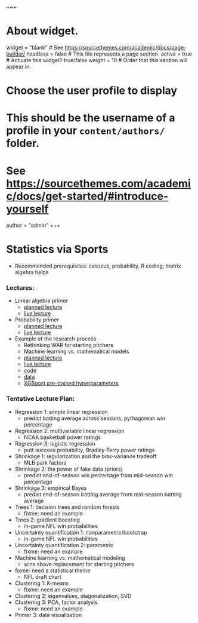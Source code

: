 +++
# About widget.
widget = "blank"  # See https://sourcethemes.com/academic/docs/page-builder/
headless = false  # This file represents a page section.
active = true  # Activate this widget? true/false
weight = 10  # Order that this section will appear in.

# Choose the user profile to display
# This should be the username of a profile in your `content/authors/` folder.
# See https://sourcethemes.com/academic/docs/get-started/#introduce-yourself
author = "admin"
+++

# Statistics via Sports

* Recommended prerequisites: calculus, probability, R coding; matrix algebra helps

### Lectures:
* Linear algebra primer
    * [planned lecture](/pdf/lab/planned_lectures_2023/linear_algebra_primer.pdf)
    * [live lecture](/pdf/lab/live_lectures_2023/linear_algebra_primer.pdf)
* Probability primer
    * [planned lecture](/pdf/lab/planned_lectures_2023/probability_primer.pdf)
    * [live lecture](/pdf/lab/live_lectures_2023/probability_primer.pdf)
* Example of the research process
    * Rethinking WAR for starting pitchers
    * Machine learning vs. mathematical models
    * [planned lecture](/pdf/lab/planned_lectures_2023/example_of_the_research_process.pdf)
    * [live lecture]()
    * [code](/pdf/lab/code/fitting_f_grid.R)
    * [data](/pdf/lab/code/data/df_f_grid.csv)
    * [XGBoost pre-trained hyperparameters](/pdf/lab/code/data/xgb_f_grid_params.yaml)


### Tentative Lecture Plan: 
* Regression 1: simple linear regression
    * predict batting average across seasons, pythagorean win percentage
* Regression 2: multivariable linear regression
    * NCAA basketball power ratings
* Regression 3: logistic regression
    * putt success probability, Bradley-Terry power ratings
* Shrinkage 1: regularization and the bias-variance tradeoff
    * MLB park factors
* Shrinkage 2: the power of fake data (priors)
    * predict end-of-season win percentage from mid-season win percentage
* Shrinkage 3: empirical Bayes
    * predict end-of-season batting average from mid-season batting average
* Trees 1: decision trees and random forests
    * fixme: need an example
* Trees 2: gradient boosting
    * in-game NFL win probabilities
* Uncertainty quantification 1: nonparametric/bootstrap
    * in-game NFL win probabilities
* Uncertainty quantification 2: parametric
    * fixme: need an example
* Machine learning vs. mathematical modeling
    * wins above replacement for starting pitchers
* fixme: need a statistical theme
    * NFL draft chart 
* Clustering 1: K-means 
    * fixme: need an example
* Clustering 2: eigenvalues, diagonalization, SVD
* Clustering 3: PCA, factor analysis
    * fixme: need an example
* Primer 3: data visualization








